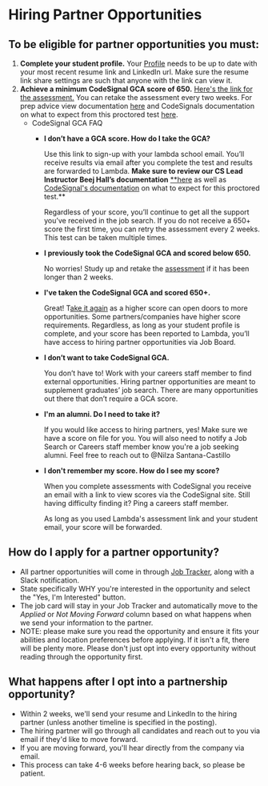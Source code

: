 # Hiring Partner Opportunities

## To be eligible for partner opportunities you must:

1. **Complete your student profile.** Your [Profile](https://dashboards.lambdaschool.com/profile) needs to be up to date with your most recent resume link and LinkedIn url. Make sure the resume link share settings are such that anyone with the link can view it. 
2.  **Achieve a minimum CodeSignal GCA score of 650.** [Here's the link for the assessment.](https://app.codesignal.com/signup?certifiedInvite=TGy6wcugpm4LMFEQX) You can retake the assessment every two weeks. For prep advice view documentation [here](https://github.com/LambdaSchool/CS-Wiki/wiki/CodeSignal-GCA-Info#how-to-practice) and CodeSignals documentation on what to expect from this proctored test [here](https://support.codesignal.com/hc/en-us/articles/360040370853-What-should-I-expect-when-I-take-the-General-Coding-Assessment-and-how-is-it-structured-). 
    - CodeSignal GCA FAQ
        - **I don’t have a GCA score. How do I take the GCA?**
            
            Use this link to sign-up with your lambda school email. You’ll receive results via email after you complete the test and results are forwarded to Lambda. **Make sure to review our CS Lead Instructor Beej Hall’s documentation** [**here](https://github.com/LambdaSchool/CS-Wiki/wiki/CodeSignal-GCA-Info#how-to-practice) as well as [CodeSignal's documentation](https://support.codesignal.com/hc/en-us/articles/360040370853-What-should-I-expect-when-I-take-the-General-Coding-Assessment-and-how-is-it-structured-) on what to expect for this proctored test.** 
            
            Regardless of your score, you’ll continue to get all the support you’ve received in the job search. If you do not receive a 650+ score the first time, you can retry the assessment every 2 weeks. This test can be taken multiple times.
            
        - **I previously took the CodeSignal GCA and scored below 650.**
            
            No worries! Study up and retake the [assessment](https://app.codesignal.com/get-certified?invite=TGy6wcugpm4LMFEQX) if it has been longer than 2 weeks.
            
        - **I've taken the CodeSignal GCA and scored 650+.**
            
            Great! T[ake it again](https://app.codesignal.com/get-certified?invite=TGy6wcugpm4LMFEQX) as a higher score can open doors to more opportunities. Some partners/companies have higher score requirements. Regardless, as long as your student profile is complete, and your score has been reported to Lambda, you’ll have access to hiring partner opportunities via Job Board.
            
        - **I don’t want to take CodeSignal GCA.**
            
            You don’t have to! Work with your careers staff member to find external opportunities. Hiring partner opportunities are meant to supplement graduates’ job search. There are many opportunities out there that don’t require a GCA score.
            
        - **I'm an alumni. Do I need to take it?**
            
            If you would like access to hiring partners, yes! Make sure we have a score on file for you. You will also need to notify a Job Search or Careers staff member know you're a job seeking alumni. Feel free to reach out to @Nilza Santana-Castillo 
            
        - **I don't remember my score. How do I see my score?**
            
            When you complete assessments with CodeSignal you receive an email with a link to view scores via the CodeSignal site. Still having difficulty finding it? Ping a careers staff member.
            
            As long as you used Lambda's assessment link and your student email, your score will be forwarded.
            

## How do I apply for a partner opportunity?

- All partner opportunities will come in through [Job Tracker](https://careers.lambdaschool.com/jobtracker), along with a Slack notification.
- State specifically WHY you're interested in the opportunity and select the "Yes, I'm Interested" button.
- The job card will stay in your Job Tracker and automatically move to the *Applied* or *Not Moving Forward* column based on what happens when we send your information to the partner.
- NOTE: please make sure you read the opportunity and ensure it fits your abilities and location preferences before applying. If it isn't a fit, there will be plenty more. Please don't just opt into every opportunity without reading through the opportunity first.

## **What happens after I opt into a partnership opportunity?**

- Within 2 weeks, we'll send your resume and LinkedIn to the hiring partner (unless another timeline is specified in the posting).
- The hiring partner will go through all candidates and reach out to you via email if they'd like to move forward.
- If you are moving forward, you'll hear directly from the company via email.
- This process can take 4-6 weeks before hearing back, so please be patient.